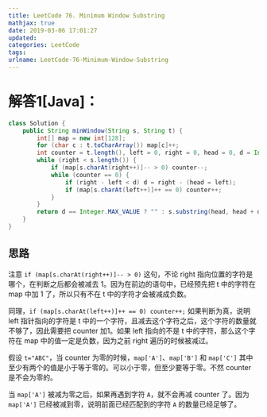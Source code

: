 ```yaml
---
title: LeetCode 76. Minimum Window Substring
mathjax: true
date: 2019-03-06 17:01:27
updated:
categories: LeetCode
tags:
urlname: LeetCode-76-Minimum-Window-Substring
---
```




<!-- more -->

# 解答1[Java]：

```java
class Solution {
    public String minWindow(String s, String t) {
        int[] map = new int[128];
        for (char c : t.toCharArray()) map[c]++;
        int counter = t.length(), left = 0, right = 0, head = 0, d = Integer.MAX_VALUE;
        while (right < s.length()) {
            if (map[s.charAt(right++)]-- > 0) counter--;
            while (counter == 0) {
                if (right - left < d) d = right - (head = left);
                if (map[s.charAt(left++)]++ == 0) counter++;
            }
        }
        return d == Integer.MAX_VALUE ? "" : s.substring(head, head + d);
    }
}
```

## 思路

注意 `if (map[s.charAt(right++)]-- > 0)` 这句，不论 right 指向位置的字符是哪个，在判断之后都会被减去 1。因为在前边的语句中，已经预先把 t 中的字符在 map 中加 1 了，所以只有不在 t 中的字符才会被减成负数。

同理，`if (map[s.charAt(left++)]++ == 0) counter++;` 如果判断为真，说明 left 指针指向的字符是 t 中的一个字符，且减去这个字符之后，这个字符的数量就不够了，因此需要把 counter 加1。如果 left 指向的不是 t 中的字符，那么这个字符在 map 中的值一定是负数，因为之前 right 遍历的时候被减过。

假设 `t="ABC"`，当 counter 为零的时候，`map['A']`、`map['B']` 和 `map['C']` 其中至少有两个的值是小于等于零的。可以小于零，但至少要等于零。不然 counter 是不会为零的。

当 `map['A']` 被减为零之后，如果再遇到字符 `A`，就不会再减 counter 了。因为 `map['A']` 已经被减到零，说明前面已经匹配到的字符 `A` 的数量已经足够了。